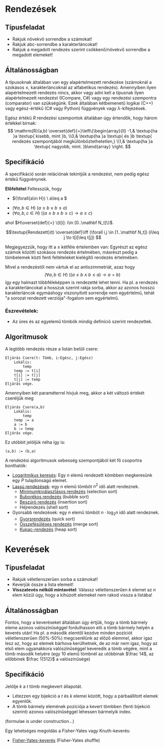 # Rendezések

## Típusfeladat
- Rakjuk növekvő sorrendbe a számokat!
- Rakjuk abc-sorrendbe a karakterláncokat!
- Rakjuk a megadott rendezés szerint csökkenő/növekvő sorrendbe a megadott elemeket!

## Általánosságban
A típusoknak általában van egy alapértelmezett rendezése (számoknál a szokásos $\leq$, karakterláncoknál az alfabetikus rendezés). Amennyiben ilyen alapértelmezett rendezés nincs, akkor vagy adni kell a típusnak ilyen alapértelmezett rendezést (ICompare, C#) vagy egy rendezési szempontra (comparator) van szükségünk. Ezek általában kétbemenetű logikai (C++) vagy egész-értékű (C# vagy Python) függvények vagy $\lambda$-kifejezések. 

Egész értékű $R$ rendezési szempontok általában úgy értendők, hogy három értékkel bírnak: 
$$ \mathrm{R}(a,b)  \overset{def}{=}\left\{\begin{array}{ll}
-1,& \textup{ha }a \textup{ kisebb, mint }b,
\\0,& \textup{ha }a \textup{ és }b \textup{ rendezés szempontjából megkülönböztethetetlen,}
\\1,& \textup{ha }a \textup{ nagyobb, mint. }b\end{array}
\right. $$

## Specifikáció

A specifikáció során relációnak tekintjük a rendezést, nem pedig egész értékű függvénynek.

**Előfeltétel**
Feltesszük, hogy 

- $(\forall{a\in H}) \ a\leq a $
<!-- - $(\forall{a,b\in H}) \ ((a\leq b \land b\leq a) \to a = b )$ -->
- $(\forall{a,b\in H}) \ (a\leq b \lor b\leq a)$
- $(\forall{a,b,c\in H}) \ ((a\leq b \land b\leq c) \to a \leq c )$

ahol $H\overset{def}{=} \{t[i]: i\in [0..\mathbf N_t]\}$. 


$$\textup{Rendezett}(t) \overset{def}\iff (\forall i,j \in [1..\mathbf N_t]) (i\leq j \to t[i]\leq t[j]) $$

Megjegyezzük, hogy itt a $\leq$ kétféle értelemben van: Egyrészt az egész számok közötti szokásos rendezés értelmében, másrészt pedig a tömbelemek közti fenti feltételeket kielégítő rendezés értelmében. 

Mivel a rendezéstől nem vártuk el az antiszimmetriát, azaz hogy 
$$(\forall{a,b\in H}) \ ((a\leq b \land b\leq a) \to a = b )$$
így egy halmazt többféleképpen is rendezetté lehet tenni. Ha pl. a rendezés a karakterláncokat a hosszuk szerint rakja sorba, akkor az azonos hosszú karakterláncok egymáshogy viszonyított sorrendje nem egyértelmű, tehát "a sorozat rendezett verziója"-fogalom sem egyértelmű. 

### Észrevételek:
- Az üres és az egyelemű tömbök mindig definíció szerint rendezettek.

## Algoritmusok

A legtöbb rendezés része a listán belüli csere: 

```
Eljárás Csere(t: Tömb, i:Egész, j:Egész)
    Lokális:
        temp
    temp := t[i]
    t[i] := t[j]
    t[j] := temp
Eljárás vége.
```
Amennyiben két paraméterrel hívjuk meg, akkor a két változó értékét cseréljük meg

```
Eljárás Csere(a,b)
    Lokális:
        temp
    temp := a
    a := b
    b := temp
Eljárás vége.
```
Ez utóbbit jelöljük néha így is: 

```
(a,b) := (b,a)
```

A rendezési algoritmusok sebesség szempontjából két fő csoportra bonthatók:

- [Logaritmikus keresés](logaritmikus_kereses): Egy $n$ elemű rendezett kömbben megkeresünk egy $P$ tulajdonságú elemet.
- [Lassú rendezések](lassu_rendezesek): egy $n$ elemű tömböt $n^2$ idő alatt rendeznek.
    - [Minimumkiválasztásos rendezés](minimum/) (selection sort)
    - [Buborékos rendezés](buborek/) (bubble sort)
    - [Beszúró rendezés](beszuro/) (insertion sort)
    - Héjrendezés (shell sort)
- Gyorsabb rendezések: egy $n$ elemű tömböt $n\cdot \log_2 n$ idő alatt rendeznek. 
    - [Gyorsrendezés](gyors/) (quick sort)
    - [Összefésüléses rendezés](osszefesuleses/) (merge sort)
    - [Kupac-rendezés](kupac/) (heap sort)



# Keverések
## Típusfeladat
- Rakjuk véletlenszerűen sorba a számokat!
- Keverjük össze a lista elemeit!
- **Visszatevés nélküli mintavétel**: Válassz véletlenszerűen $k$ elemet az $n$ elem közül úgy, hogy a kihúzott elemeket nem rakod vissza a listába! 

## Általánosságban
Fontos, hogy a keveréseket általában úgy értjük, hogy a tömb bármely eleme azonos valószínűséggel fordulhasson elő a tömb bármely helyén a keverés után! Ha pl. a második elemtől kezdve minden pozíciót véletlenszerűen (50%-50%) megcserélünk az előző elemmel, akkor igaz lesz az, hogy az elemek bárhova kerülhetnek, de az már nem igaz, hogy az első elem ugyanakkora valószínűséggel keveredik a tömb végére, mint a tömb második helyére (egy 10 elemű tömbnél az utóbbinak $\frac 14$, az előbbinek $\frac 1{512}$ a valószínűsége)



## Specifikáció

Jelölje $k$ a $t$ tömb megkevert állapotát. 
- Létezzen egy bijekció a $t$ és $k$ elemei között, hogy a párbaállított elemek egyenlők. 
- A tömb bármely elemének pozíciója a kevert tömbben (fenti bijekció szerint) azonos valószínűséggel lehessen bármelyik index. 

(formulae is under construction...)

Egy lehetséges megoldás a Fisher-Yates vagy Knuth-keverés:
- [Fisher-Yates-keverés](keveresek/Fisher-Yates/) (Fisher-Yates shuffle)